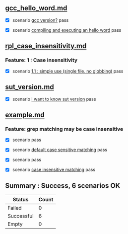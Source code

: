 ## [gcc_hello_word.md](../../examples/gcc_hello_word.md)  
  - [X] scenario [gcc version?](../../examples/gcc_hello_word.md) pass  

  - [X] scenario [compiling and executing an hello word](../../examples/gcc_hello_word.md) pass  

## [rpl_case_insensitivity.md](../../examples/rpl_case_insensitivity.md)  
  ### Feature: 1 : Case insensitivity  
  - [X] scenario [1.1 : simple use (single file, no globbing)](../../examples/rpl_case_insensitivity.md) pass  

## [sut_version.md](../../examples/sut_version.md)  
  - [X] scenario [I want to know sut version](../../examples/sut_version.md) pass  

## [example.md](../../../src/help/example.md)  
  ### Feature: grep matching may be case insensitive  
  - [X] scenario [](../../../src/help/example.md) pass  

  - [X] scenario [default case sensitive matching](../../../src/help/example.md) pass  

  - [X] scenario [](../../../src/help/example.md) pass  

  - [X] scenario [case insensitive matching](../../../src/help/example.md) pass  


## Summary : **Success**, 6 scenarios OK

| Status     | Count |
|------------|-------|
| Failed     | 0     |
| Successful | 6     |
| Empty      | 0     |

